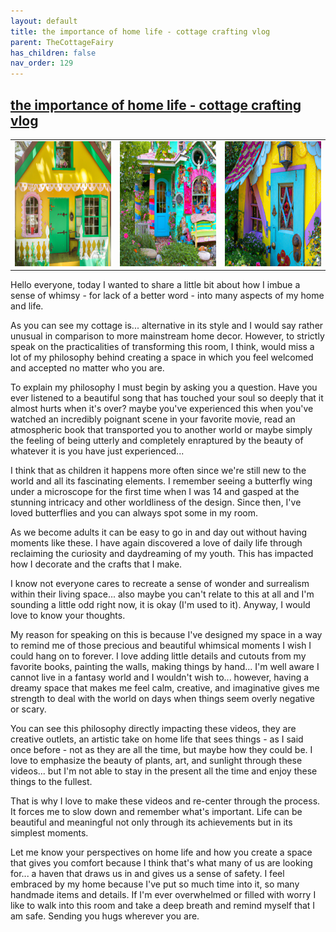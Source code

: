 ```yaml
---
layout: default
title: the importance of home life - cottage crafting vlog
parent: TheCottageFairy
has_children: false
nav_order: 129
---
```


## [the importance of home life - cottage crafting vlog](https://www.youtube.com/watch?v=dsYXD2Ydigs)

<div>
<table align="center">
	<tr>
		<td align="center">
			<img src="../../posters/the_importance_of_home_life_-_cottage_crafting_vlog-[dsYXD2Ydigs]/generated_00.png" height="200" width="200"/>
		</td>
		<td align="center">
			<img src="../../posters/the_importance_of_home_life_-_cottage_crafting_vlog-[dsYXD2Ydigs]/generated_01.png" height="200" width="200"/>
		</td>
		<td align="center">
			<img src="../../posters/the_importance_of_home_life_-_cottage_crafting_vlog-[dsYXD2Ydigs]/generated_02.png" height="200" width="200"/>
		</td>
	</tr>
</table>
</div>

Hello everyone, today I wanted to share a little bit about how I imbue a sense of whimsy - for lack of a better word - into many aspects of my home and life.

As you can see my cottage is... alternative in its style and I would say rather unusual in comparison to more mainstream home decor. However, to strictly speak on the practicalities of transforming this room, I think, would miss a lot of my philosophy behind creating a space in which you feel welcomed and accepted no matter who you are.

To explain my philosophy I must begin by asking you a question. Have you ever listened to a beautiful song that has touched your soul so deeply that it almost hurts when it's over? maybe you've experienced this when you've watched an incredibly poignant scene in your favorite movie, read an atmospheric book that transported you to another world or maybe simply the feeling of being utterly and completely enraptured by the beauty of whatever it is you have just experienced...

I think that as children it happens more often since we're still new to the world and all its fascinating elements. I remember seeing a butterfly wing under a microscope for the first time when I was 14 and gasped at the stunning intricacy and other worldliness of the design. Since then, I've loved butterflies and you can always spot some in my room.

As we become adults it can be easy to go in and day out without having moments like these. I have again discovered a love of daily life through reclaiming the curiosity and daydreaming of my youth. This has impacted how I decorate and the crafts that I make.

I know not everyone cares to recreate a sense of wonder and surrealism within their living space... also maybe you can't relate to this at all and I'm sounding a little odd right now, it is okay (I'm used to it). Anyway, I would love to know your thoughts.

My reason for speaking on this is because I've designed my space in a way to remind me of those precious and beautiful whimsical moments I wish I could hang on to forever. I love adding little details and cutouts from my favorite books, painting the walls, making things by hand... I'm well aware I cannot live in a fantasy world and I wouldn't wish to... however, having a dreamy space that makes me feel calm, creative, and imaginative gives me strength to deal with the world on days when things seem overly negative or scary.

You can see this philosophy directly impacting these videos, they are creative outlets, an artistic take on home life that sees things - as I said once before - not as they are all the time, but maybe how they could be. I love to emphasize the beauty of plants, art, and sunlight through these videos... but I'm not able to stay in the present all the time and enjoy these things to the fullest.

That is why I love to make these videos and re-center through the process. It forces me to slow down and remember what's important. Life can be beautiful and meaningful not only through its achievements but in its simplest moments.

Let me know your perspectives on home life and how you create a space that gives you comfort because I think that's what many of us are looking for... a haven that draws us in and gives us a sense of safety. I feel embraced by my home because I've put so much time into it, so many handmade items and details. If I'm ever overwhelmed or filled with worry I like to walk into this room and take a deep breath and remind myself that I am safe. Sending you hugs wherever you are.